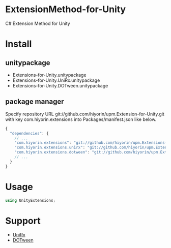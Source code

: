 # ExtensionMethod-for-Unity
C# Extension Method for Unity

# Install
## unitypackage
* Extensions-for-Unity.unitypackage
* Extensions-for-Unity.UniRx.unitypackage
* Extensions-for-Unity.DOTween.unitypackage

## package manager
Specify repository URL git://github.com/hiyorin/upm.Extension-for-Unity.git with key com.hiyorin.extensions into Packages/manifest.json like below.
```javascript
{
  "dependencies": {
    // ...
    "com.hiyorin.extensions": "git://github.com/hiyorin/upm.Extensions-for-Unity.git",
    "com.hiyorin.extensions.unirx": "git://github.com/hiyorin/upm.Extensions-for-Unity.UniRx.git",
    "com.hiyorin.extensions.dotween": "git://github.com/hiyorin/upm.Extensions-for-Unity.DOTween.git",
    // ...
  }
}
```


# Usage
```cs
using UnityExtensions;
```

# Support
* [UniRx](https://github.com/neuecc/UniRx)
* [DOTween](https://github.com/Demigiant/dotween)
